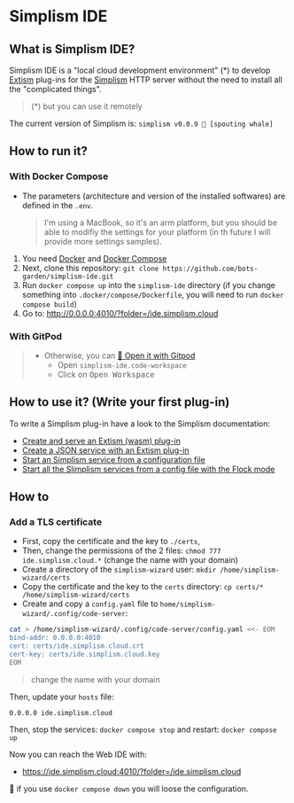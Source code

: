 # Simplism IDE

## What is Simplism IDE?

Simplism IDE is a "local cloud development environment" (*) to develop [Extism](https://extism.org/) plug-ins for the [Simplism](https://github.com/bots-garden/simplism#simplism-a-tiny-http-server-for-extism-plug-ins) HTTP server without the need to install all the "complicated things".

> (*) but you can use it remotely

The current version of Simplism is: `simplism v0.0.9 🐳 [spouting whale]`

## How to run it?

### With Docker Compose

- The parameters (architecture and version of the installed softwares) are defined in the `.env`.
  > I'm using a MacBook, so it's an arm platform, but you should be able to modifiy the settings for your platform (in th future I will provide more settings samples).

1. You need [Docker](https://www.docker.com/) and [Docker Compose](https://docs.docker.com/compose/)
2. Next, clone this repository: `git clone https://github.com/bots-garden/simplism-ide.git`
3. Run `docker compose up` into the `simplism-ide` directory (if you change something into `.docker/compose/Dockerfile`, you will need to run `docker compose build`)
4. Go to: http://0.0.0.0:4010/?folder=/ide.simplism.cloud

### With GitPod
> - Otherwise, you can [🍊 Open it with Gitpod](https://gitpod.io/#https://github.com/bots-garden/simplism-ide)
>   - Open `simplism-ide.code-workspace`
>   - Click on <kbd>Open Workspace</kbd>

## How to use it? (Write your first plug-in)

To write a Simplism plug-in have a look to the Simplism documentation:
- [Create and serve an Extism (wasm) plug-in](https://github.com/bots-garden/simplism/blob/main/docs/create-and-serve-wasm-plug-in.md)
- [Create a JSON service with an Extism plug-in](https://github.com/bots-garden/simplism/blob/main/docs/create-json-service.md)
- [Start an Simplism service from a configuration file](https://github.com/bots-garden/simplism/blob/main/docs/start-an-extism-service-with-config-file.md)
- [Start all the Slimplism services from a config file with the Flock mode](https://github.com/bots-garden/simplism/blob/main/docs/use-the-flock-mode.md)

## How to

### Add a TLS certificate

- First, copy the certificate and the key to `./certs`, 
- Then, change the permissions of the 2 files: `chmod 777 ide.simplism.cloud.*` (change the name with your domain)
- Create a directory of the `simplism-wizard` user:  `mkdir /home/simplism-wizard/certs`
- Copy the certificate and the key to the `certs` directory: `cp certs/* /home/simplism-wizard/certs`
- Create and copy a `config.yaml` file to `home/simplism-wizard/.config/code-server`:
```bash
cat > /home/simplism-wizard/.config/code-server/config.yaml <<- EOM
bind-addr: 0.0.0.0:4010
cert: certs/ide.simplism.cloud.crt
cert-key: certs/ide.simplism.cloud.key
EOM
```
> change the name with your domain

Then, update your `hosts` file:
```text
0.0.0.0 ide.simplism.cloud
```
Then, stop the services: `docker compose stop` and restart: `docker compose up`

Now you can reach the Web IDE with:
- https://ide.simplism.cloud:4010/?folder=/ide.simplism.cloud

👋 if you use `docker compose down` you will loose the configuration.